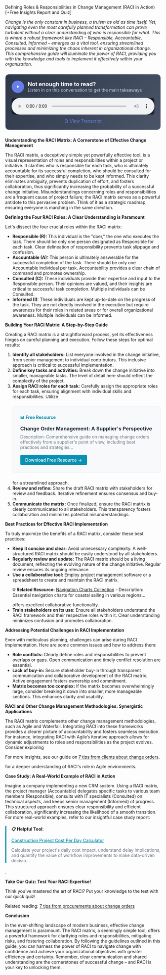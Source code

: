 Defining Roles & Responsibilities in Change Management (RACI in Action) [+Free Insights Report and Quiz]  <p><i>Change is the only constant in business, a truism as old as time itself.  Yet, navigating even the most carefully planned transformation can prove turbulent without a clear understanding of who is responsible for what.  This is where a robust framework like RACI – Responsible, Accountable, Consulted, Informed – emerges as a vital tool, ensuring streamlined processes and minimizing the chaos inherent in organizational change.  This comprehensive guide will illuminate the power of RACI, providing you with the knowledge and tools to implement it effectively within your organization.</i></p>


<div style="background: linear-gradient(135deg, #2D3748 0%, #4A5568 100%); padding: 20px; border-radius: 12px; margin: 24px 0; border: 1px solid #E2E8F0;">
  <div style="display: flex; align-items: center; gap: 12px; margin-bottom: 16px;">
    <div style="width: 40px; height: 40px; background: #667eea; border-radius: 50%; display: flex; align-items: center; justify-content: center;">
      <svg width="16" height="16" viewBox="0 0 24 24" fill="white">
        <path d="M8 5v14l11-7z"/>
      </svg>
    </div>
    <div>
      <h3 style="color: white; margin: 0; font-size: 18px; font-weight: bold;">Not enough time to read?</h3>
      <p style="color: #CBD5E0; margin: 0; font-size: 14px;">Listen in on this conversation to get the main takeaways</p>
    </div>
  </div>
  <audio controls style="width: 100%; background: #1A202C; border-radius: 6px;">
    <source src="/podcasts/audio/post-32.wav" type="audio/wav">
    Your browser does not support the audio element.
  </audio>
  <div style="margin-top: 12px; text-align: center;">
    <a href="/podcasts/transcripts/post-32-transcript.txt" 
       style="color: #667eea; text-decoration: none; font-size: 14px; display: inline-flex; align-items: center; gap: 4px;"
       target="_blank">
      <svg width="14" height="14" viewBox="0 0 24 24" fill="currentColor">
        <path d="M14,2H6A2,2 0 0,0 4,4V20A2,2 0 0,0 6,22H18A2,2 0 0,0 20,20V8L14,2M18,20H6V4H13V9H18V20Z"/>
      </svg>
      View Transcript
    </a>
  </div>
</div>

<p><b>Understanding the RACI Matrix: A Cornerstone of Effective Change Management</b></p>

<p>The RACI matrix, a deceptively simple yet powerfully effective tool, is a visual representation of roles and responsibilities within a project or initiative.  It clarifies who is responsible for each task, who is ultimately accountable for its successful completion, who should be consulted for their expertise, and who simply needs to be kept informed.  This clarity eliminates ambiguity, prevents duplication of effort, and fosters collaboration, thus significantly increasing the probability of a successful change initiative.  Misunderstandings concerning roles and responsibilities are a frequent cause of project failure; the RACI matrix serves as a powerful antidote to this pervasive problem.  Think of it as a strategic roadmap, ensuring everyone is marching in the same direction.</p>

<p><b>Defining the Four RACI Roles: A Clear Understanding is Paramount</b></p>

<p>Let's dissect the four crucial roles within the RACI matrix:</p>

<ul>
<li><b>Responsible (R):</b> This individual is the "doer," the one who executes the task.  There should be only one person designated as Responsible for each task.  Clear delineation of responsibility prevents task slippage and confusion.</li>
<li><b>Accountable (A):</b> This person is ultimately answerable for the successful completion of the task.  There should be only one Accountable individual per task.  Accountability provides a clear chain of command and promotes ownership.</li>
<li><b>Consulted (C):</b> These individuals provide their expertise and input to the Responsible person. Their opinions are valued, and their insights are critical to successful task completion. Multiple individuals can be Consulted.</li>
<li><b>Informed (I):</b>  These individuals are kept up-to-date on the progress of the task.  They are not directly involved in the execution but require awareness for their roles in related areas or for overall organizational awareness.  Multiple individuals can be Informed.</li>
</ul>

<p><b>Building Your RACI Matrix: A Step-by-Step Guide</b></p>

<p>Creating a RACI matrix is a straightforward process, yet its effectiveness hinges on careful planning and execution.  Follow these steps for optimal results:</p>

<ol>
<li><b>Identify all stakeholders:</b>  List everyone involved in the change initiative, from senior management to individual contributors.  This inclusive approach is critical to successful implementation.</li>
<li><b>Define key tasks and activities:</b>  Break down the change initiative into smaller, manageable tasks.  The level of detail here should reflect the complexity of the project.</li>
<li><b>Assign RACI roles for each task:</b>  Carefully assign the appropriate roles for each task, ensuring alignment with individual skills and responsibilities.  Utilize 
<div style="background: #f8f9fa; border: 1px solid #e9ecef; border-radius: 8px; padding: 24px; margin: 24px 0;">
<h4 style="color: #0891b2; margin: 0 0 12px 0;">📊 Free Resource</h4>
<h3 style="margin: 0 0 8px 0;"><a href="/resources/change-order-management" style="color: #1f2937; text-decoration: none;">Change Order Management: A Supplier's Perspective</a></h3>
<p style="color: #6b7280; margin: 0 0 16px 0; font-size: 14px;">Description: Comprehensive guide on managing change orders effectively from a supplier's point of view, including best practices and strategies...</p>
<a href="/resources/change-order-management" style="background: #0891b2; color: white; padding: 8px 16px; border-radius: 4px; text-decoration: none; font-weight: 500; display: inline-block;">Download Free Resource →</a>
</div> for a streamlined approach.</li>
<li><b>Review and refine:</b>  Share the draft RACI matrix with stakeholders for review and feedback.  Iterative refinement ensures consensus and buy-in.</li>
<li><b>Communicate the matrix:</b>  Once finalized, ensure the RACI matrix is clearly communicated to all stakeholders.  This transparency fosters collaboration and minimizes potential misunderstandings.</li>
</ol>

<p><b>Best Practices for Effective RACI Implementation</b></p>

<p>To truly maximize the benefits of a RACI matrix, consider these best practices:</p>

<ul>
<li><b>Keep it concise and clear:</b> Avoid unnecessary complexity.  A well-structured RACI matrix should be easily understood by all stakeholders.</li>
<li><b>Regularly review and update:</b>  The RACI matrix should be a living document, reflecting the evolving nature of the change initiative.  Regular review ensures its ongoing relevance.</li>
<li><b>Use a collaborative tool:</b>  Employ project management software or a spreadsheet to create and maintain the RACI matrix. 
<p><b>💡 Related Resource:</b> <a href="/resources/navigation-charts">Navigation Charts Collection</a> - Description: Essential navigation charts for coastal sailing in various regions...</p> offers excellent collaborative functionality.</li>
<li><b>Train stakeholders on its use:</b>  Ensure all stakeholders understand the RACI framework and their respective roles within it.  Clear understanding minimizes confusion and promotes collaboration.</li>
</ul>

<p><b>Addressing Potential Challenges in RACI Implementation</b></p>

<p>Even with meticulous planning, challenges can arise during RACI implementation.  Here are some common issues and how to address them:</p>

<ul>
<li><b>Role conflicts:</b>  Clearly define roles and responsibilities to prevent overlaps or gaps.  Open communication and timely conflict resolution are essential.</li>
<li><b>Lack of buy-in:</b>  Secure stakeholder buy-in through transparent communication and collaborative development of the RACI matrix.  Active engagement fosters ownership and commitment.</li>
<li><b>Matrix becomes too complex:</b>  If the matrix becomes overwhelmingly large, consider breaking it down into smaller, more manageable sections.  This enhances clarity and usability.</li>
</ul>  <p><b>RACI and Other Change Management Methodologies: Synergistic Applications</b></p>

<p>The RACI matrix complements other change management methodologies, such as Agile and Waterfall. Integrating RACI into these frameworks provides a clearer picture of accountability and fosters seamless execution. For instance, integrating RACI with Agile’s iterative approach allows for dynamic adjustments to roles and responsibilities as the project evolves.  Consider exploring <p>For more insights, see our guide on <a href="/posts/post-10">7 tips from clients about change orders</a>.</p> for a deeper understanding of RACI's role in Agile environments.</p>

<p><b>Case Study: A Real-World Example of RACI in Action</b></p>

<p>Imagine a company implementing a new CRM system.  Using a RACI matrix, the project manager (Accountable) delegates specific tasks to various team members (Responsible), consults with IT specialists (Consulted) on technical aspects, and keeps senior management (Informed) of progress.  This structured approach ensures clear responsibility and efficient collaboration, significantly increasing the likelihood of a smooth transition.  For more real-world examples, refer to our insightful case study report: 
<div style="border-left: 4px solid #0891b2; padding-left: 16px; margin: 20px 0;">
<p><b>📋 Helpful Tool:</b></p>
<p><a href="/resources/project-cost-calculator" style="color: #0891b2; font-weight: 500;">Construction Project Cost Per Day Calculator</a></p>
<p style="font-size: 14px; color: #6b7280;">Calculate your project's daily cost impact, understand delay implications, and quantify the value of workflow improvements to make data-driven decisio...</p>
</div>.</p>

<p><b>Take Our Quiz: Test Your RACI Expertise!</b></p>
<p>Think you've mastered the art of RACI?  Put your knowledge to the test with our quick quiz!  <p>Related reading: <a href="/posts/post-11">7 tips from procurements about change orders</a></p></p>  <p><b>Conclusion</b></p>

<p>In the ever-shifting landscape of modern business, effective change management is paramount. The RACI matrix, a seemingly simple tool, offers a powerful framework for clarifying roles and responsibilities, mitigating risks, and fostering collaboration.  By following the guidelines outlined in this guide, you can harness the power of RACI to navigate change with confidence and achieve your organizational objectives with greater efficiency and certainty.  Remember, clear communication and shared understanding are the cornerstones of successful change – and RACI is your key to unlocking them.</p>
